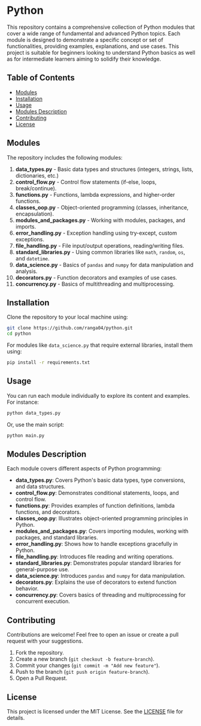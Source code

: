 
# Python

This repository contains a comprehensive collection of Python modules that cover a wide range of fundamental and advanced Python topics. Each module is designed to demonstrate a specific concept or set of functionalities, providing examples, explanations, and use cases. This project is suitable for beginners looking to understand Python basics as well as for intermediate learners aiming to solidify their knowledge.

## Table of Contents

- [Modules](#modules)
- [Installation](#installation)
- [Usage](#usage)
- [Modules Description](#modules-description)
- [Contributing](#contributing)
- [License](#license)

## Modules

The repository includes the following modules:

1. **data_types.py** - Basic data types and structures (integers, strings, lists, dictionaries, etc.)
2. **control_flow.py** - Control flow statements (if-else, loops, break/continue).
3. **functions.py** - Functions, lambda expressions, and higher-order functions.
4. **classes_oop.py** - Object-oriented programming (classes, inheritance, encapsulation).
5. **modules_and_packages.py** - Working with modules, packages, and imports.
6. **error_handling.py** - Exception handling using try-except, custom exceptions.
7. **file_handling.py** - File input/output operations, reading/writing files.
8. **standard_libraries.py** - Using common libraries like `math`, `random`, `os`, and `datetime`.
9. **data_science.py** - Basics of `pandas` and `numpy` for data manipulation and analysis.
10. **decorators.py** - Function decorators and examples of use cases.
11. **concurrency.py** - Basics of multithreading and multiprocessing.

## Installation

Clone the repository to your local machine using:

```bash
git clone https://github.com/ranga04/python.git
cd python
```

For modules like `data_science.py` that require external libraries, install them using:

```bash
pip install -r requirements.txt
```

## Usage

You can run each module individually to explore its content and examples. For instance:

```bash
python data_types.py
```

Or, use the main script:

```bash
python main.py
```

## Modules Description

Each module covers different aspects of Python programming:

- **data_types.py**: Covers Python's basic data types, type conversions, and data structures.
- **control_flow.py**: Demonstrates conditional statements, loops, and control flow.
- **functions.py**: Provides examples of function definitions, lambda functions, and decorators.
- **classes_oop.py**: Illustrates object-oriented programming principles in Python.
- **modules_and_packages.py**: Covers importing modules, working with packages, and standard libraries.
- **error_handling.py**: Shows how to handle exceptions gracefully in Python.
- **file_handling.py**: Introduces file reading and writing operations.
- **standard_libraries.py**: Demonstrates popular standard libraries for general-purpose use.
- **data_science.py**: Introduces `pandas` and `numpy` for data manipulation.
- **decorators.py**: Explains the use of decorators to extend function behavior.
- **concurrency.py**: Covers basics of threading and multiprocessing for concurrent execution.

## Contributing

Contributions are welcome! Feel free to open an issue or create a pull request with your suggestions.

1. Fork the repository.
2. Create a new branch (`git checkout -b feature-branch`).
3. Commit your changes (`git commit -m "Add new feature"`).
4. Push to the branch (`git push origin feature-branch`).
5. Open a Pull Request.

## License

This project is licensed under the MIT License. See the [LICENSE](LICENSE) file for details.
```
